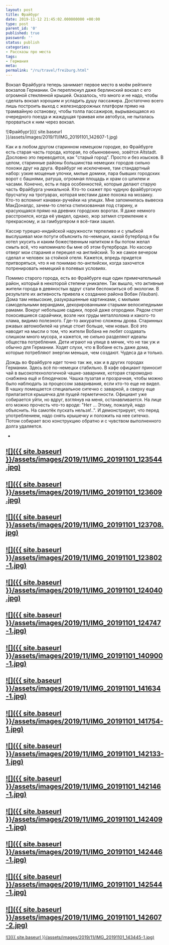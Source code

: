 ```yaml
---
layout: post
title: Фрайбург
date: 2019-11-12 21:45:02.000000000 +00:00
type: post
parent_id: '0'
published: true
password: ''
status: publish
categories:
- Рассказы про места
tags:
- Германия
meta:
permalink: "/ru/travel/freiburg.html"
---
```

Вокзал Фрайбурга теперь занимает первое место в моём рейтинге вокзалов Германии. Он переплюнул даже берлинский вокзал с его огромной стеклянной крышей. Оказалось, что много и не надо, чтобы сделать вокзал хорошим и усладить душу пассажира. Достаточно всего лишь построить выход с железнодорожных платформ прямо на трамвайную остановку, чтобы толпа пассажиров, вырывающаяся из очередного поезда и жаждущая трамвая или автобуса, не пыталась прорваться к ним через вокзал.

![Фрайбург]({{ site.baseurl }}/assets/images/2019/11/IMG_20191101_142607-1.jpg)

  
  


Как и в любом другом старинном немецком городке, во Фрайбурге есть старая часть города, которая, по обыкновению, зовётся Altstadt. Дословно это переводится, как "старый город". Просто и без изысков. В целом, старинные районы большинства немецких городов сильно похожи друг на друга. Фрайбург не исключение, там стандартный набор: узкие мощеные улочки, милые домики, пара бывших городских ворот с башнями, ратуша, огромная площадь и храм со шпилем и часами. Конечно, есть и пара особенностей, которые делают старую часть Фрайбурга уникальной. Кто-то скажет про чудную фрайбургскую брусчатку на тротуарах, которая местами даже похожа на мозаику. Кто-то вспомнит канавки-ручейки на улицах. Мне запомнилась вывеска МакДоналдс, зачем-то слегка стилизованная под старину, и красующаяся прямо на древних городских воротах. Я даже немного расстроился, когда её увидел, однако, жор затмил стремление к прекрасному, и за гамбургером я всё-таки зашел.

Кассир турецко-индийской наружности терпеливо и с улыбкой выслушивал мои потуги объяснить по-немецки, какой бутерброд я бы хотел укусить и каким божественным напитком я бы потом желал смыть всё, что напоминало бы мне об этом бутерброде. Но кассир отверг мои старания и перешел на английский. То же самое вечером сделал и человек за стойкой отеля. Кажется, впредь придется притворяться, что я не понимаю по-английски, когда захочется потренировать немецкий в полевых условиях.

Помимо старого города, есть во Фрайбурге еще один примечательный район, который в некоторой степени уникален. Так вышло, что активные жители города в девяностых вдруг стали беспокоиться об экологии. В результате их активность привела к созданию района Вобан (Vauban). Дома там невысокие, разукрашенные картинками, с милыми самодельными верандами, декорированными старыми велосипедными рамами. Вокруг небольшие садики, порой даже огородики. Рядом стоят покосившиеся сарайчики, возле них груды металлолома и какого-то хлама, видимо полезного. Где-то аккуратно сложены дрова. Старинных ржавых автомобилей на улице стоит больше, чем новых. Всё это наводит на мысли о том, что жители Вобана не любят создавать слишком много мусора, и кажется, не сильно разделяют идеалы общества потребления. Дети играют на улице в мячик, что не так уж и обычно для Германии. Ходят слухи, что в Вобане есть даже дома, которые потребляют энергии меньше, чем создают. Чудеса да и только.

Дождь во Фрайбурге идет точно так же, как и в других городах Германии. Здесь всё по-немецки стабильно. В кафе официант приносит чай в высокотехнологичной чашке-заварнике, которая старомодно снабжена ещё и блюдечком. Чашка пузатая и прозрачная, чтобы можно было наблюдать за процессом заваривания, если кто-то еще не видел. В чашку помещается специальное ситечко с заваркой, а сверху еще прилагается крышечка для пущей герметичности. Официант уже собирается уйти, но вдруг, взглянув на меня, останавливается. На лице его можно прочесть что-то вроде: "Нет ... Этому, пожалуй, надо объяснить. На самотёк пускать нельзя!..". И демонстрирует, что перед употреблением, надо снять крышечку и положить на нее ситечко. Потом собирает всю конструкцию обратно и с чувством выполненного долга удаляется.

- 
[![]({{ site.baseurl }}/assets/images/2019/11/IMG_20191101_123544.jpg)](/wp-content/uploads/2019/11/IMG_20191101_123544.jpg)
- 
[![]({{ site.baseurl }}/assets/images/2019/11/IMG_20191101_123609.jpg)](/wp-content/uploads/2019/11/IMG_20191101_123609.jpg)
- 
[![]({{ site.baseurl }}/assets/images/2019/11/IMG_20191101_123708.jpg)](/wp-content/uploads/2019/11/IMG_20191101_123708.jpg)
- 
[![]({{ site.baseurl }}/assets/images/2019/11/IMG_20191101_123802-1.jpg)](/wp-content/uploads/2019/11/IMG_20191101_123802-1.jpg)
- 
[![]({{ site.baseurl }}/assets/images/2019/11/IMG_20191101_124040.jpg)](/wp-content/uploads/2019/11/IMG_20191101_124040.jpg)
- 
[![]({{ site.baseurl }}/assets/images/2019/11/IMG_20191101_124747-1.jpg)](/wp-content/uploads/2019/11/IMG_20191101_124747-1.jpg)
- 
[![]({{ site.baseurl }}/assets/images/2019/11/IMG_20191101_140900-1.jpg)](/wp-content/uploads/2019/11/IMG_20191101_140900-1.jpg)
- 
[![]({{ site.baseurl }}/assets/images/2019/11/IMG_20191101_141634-1.jpg)](/wp-content/uploads/2019/11/IMG_20191101_141634-1.jpg)
- 
[![]({{ site.baseurl }}/assets/images/2019/11/IMG_20191101_141754-1.jpg)](/wp-content/uploads/2019/11/IMG_20191101_141754-1.jpg)
- 
[![]({{ site.baseurl }}/assets/images/2019/11/IMG_20191101_142133-1.jpg)](/wp-content/uploads/2019/11/IMG_20191101_142133-1.jpg)
- 
[![]({{ site.baseurl }}/assets/images/2019/11/IMG_20191101_142146-1.jpg)](/wp-content/uploads/2019/11/IMG_20191101_142146-1.jpg)
- 
[![]({{ site.baseurl }}/assets/images/2019/11/IMG_20191101_142409-1.jpg)](/wp-content/uploads/2019/11/IMG_20191101_142409-1.jpg)
- 
[![]({{ site.baseurl }}/assets/images/2019/11/IMG_20191101_142446-1.jpg)](/wp-content/uploads/2019/11/IMG_20191101_142446-1.jpg)
- 
[![]({{ site.baseurl }}/assets/images/2019/11/IMG_20191101_142544-1.jpg)](/wp-content/uploads/2019/11/IMG_20191101_142544-1.jpg)
- 
[![]({{ site.baseurl }}/assets/images/2019/11/IMG_20191101_142607-2.jpg)](/wp-content/uploads/2019/11/IMG_20191101_142607-2.jpg)
- 
[![]({{ site.baseurl }}/assets/images/2019/11/IMG_20191101_143445-1.jpg)](/wp-content/uploads/2019/11/IMG_20191101_143445-1.jpg)


